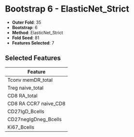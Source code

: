# Bootstrap 6 - ElasticNet_Strict

- **Outer Fold**: 35
- **Bootstrap**: 6
- **Method**: ElasticNet_Strict
- **Fold Seed**: 81
- **Features Selected**: 7

## Selected Features

| Feature |
|---------|
| Tconv memDR_total |
| Treg naive_total |
| CD8 RA_total |
| CD8 RA CCR7 naive_CD8 |
| CD27IgD_Bcells |
| CD27negIgDneg_Bcells |
| Ki67_Bcells |
